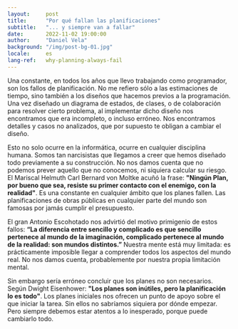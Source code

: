 ```yaml
---
layout:     post
title:      "Por qué fallan las planificaciones"
subtitle:   "... y siempre van a fallar"
date:       2022-11-02 19:00:00
author:     "Daniel Vela"
background: "/img/post-bg-01.jpg"
locale:     es
lang-ref:   why-planning-always-fail
---
```


Una constante, en todos los años que llevo trabajando como programador, son los fallos de planificación. No me refiero sólo a las estimaciones de tiempo, sino también a los diseños que hacemos previos a la programación. Una vez diseñado un diagrama de estados, de clases, o de colaboración para resolver cierto problema, al implementar dicho diseño nos encontramos que era incompleto, o incluso erróneo. Nos encontramos detalles y casos no analizados, que por supuesto te obligan a cambiar el diseño. 

Esto no solo ocurre en la informática, ocurre en cualquier disciplina humana. Somos tan narcisistas que llegamos a creer que hemos diseñado todo previamente a su construcción. No nos damos cuenta que no podemos prever aquello que no conocemos, ni siquiera calcular su riesgo. El Mariscal Helmuth Carl Bernard von Moltke acuñó la frase: **"Ningún Plan, por bueno que sea, resiste su primer contacto con el enemigo, con la realidad"**. Es una constante en cualquier ámbito que los planes fallen. Las planificaciones de obras públicas en cualquier parte del mundo son famosas por jamás cumplir el presupuesto.

El gran Antonio Escohotado nos advirtió del motivo primigenio de estos fallos: **“La diferencia entre sencillo y complicado es que sencillo pertenece al mundo de la imaginación, complicado pertenece al mundo de la realidad: son mundos distintos.”** Nuestra mente está muy limitada: es prácticamente imposible llegar a comprender todos los aspectos del mundo real. No nos damos cuenta, probablemente por nuestra propia limitación mental.

Sin embargo sería erróneo concluir que los planes no son necesarios. Según Dwight Eisenhower: **"Los planes son inútiles, pero la planificación lo es todo"**. Los planes iniciales nos ofrecen un punto de apoyo sobre el que iniciar la tarea. Sin ellos no sabríamos siquiera por dónde empezar. Pero siempre debemos estar atentos a lo inesperado, porque puede cambiarlo todo.